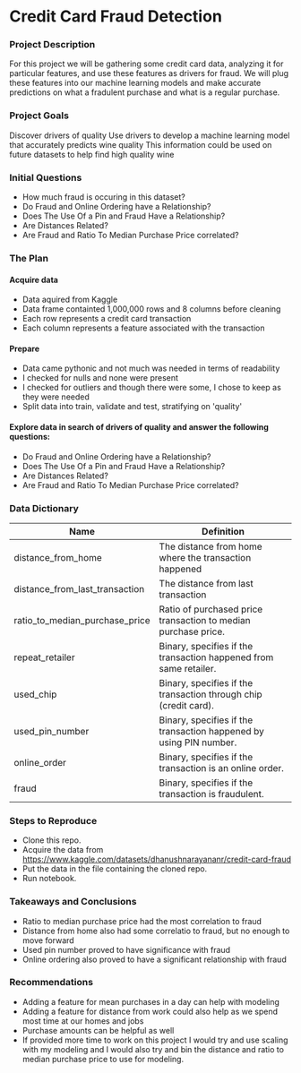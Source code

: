 # Credit Card Fraud Detection

### Project Description

For this project we will be gathering some credit card data, analyzing it for particular features, and use these features as drivers for fraud. We will plug these features into our machine learning models and make accurate predictions on what a fradulent purchase and what is a regular purchase.

### Project Goals

Discover drivers of quality
Use drivers to develop a machine learning model that accurately predicts wine quality
This information could be used on future datasets to help find high quality wine

### Initial Questions

- How much fraud is occuring in this dataset?
- Do Fraud and Online Ordering have a Relationship?
- Does The Use Of a Pin and Fraud Have a Relationship?
- Are Distances Related?
- Are Fraud and Ratio To Median Purchase Price correlated?

### The Plan

#### Acquire data
- Data aquired from Kaggle  
- Data frame containted 1,000,000 rows and 8 columns before cleaning  
- Each row represents a credit card transaction  
- Each column represents a feature associated with the transaction 
#### Prepare
- Data came pythonic and not much was needed in terms of readability
- I checked for nulls and none were present
- I checked for outliers and though there were some, I chose to keep as they were needed
- Split data into train, validate and test, stratifying on 'quality'
#### Explore data in search of drivers of quality and answer the following questions:
- Do Fraud and Online Ordering have a Relationship?
- Does The Use Of a Pin and Fraud Have a Relationship?
- Are Distances Related?
- Are Fraud and Ratio To Median Purchase Price correlated?

### Data Dictionary

| Name                 | Definition |
| -------------------- | ---------- |
| distance_from_home | The distance from home where the transaction happened |
| distance_from_last_transaction | The distance from last transaction |
| ratio_to_median_purchase_price | Ratio of purchased price transaction to median purchase price. |
| repeat_retailer      | Binary, specifies if the transaction happened from same retailer. |
| used_chip           | Binary, specifies if the transaction through chip (credit card). |
| used_pin_number  | Binary, specifies if the transaction happened by using PIN number. |
| online_order | Binary, specifies if the transaction is an online order. |
| fraud              | Binary, specifies if the transaction is fraudulent. |

### Steps to Reproduce

- Clone this repo.
- Acquire the data from https://www.kaggle.com/datasets/dhanushnarayananr/credit-card-fraud
- Put the data in the file containing the cloned repo.
- Run notebook.
### Takeaways and Conclusions

- Ratio to median purchase price had the most correlation to fraud
- Distance from home also had some correlatio to fraud, but no enough to move forward
- Used pin number proved to have significance with fraud
- Online ordering also proved to have a significant relationship with fraud
### Recommendations

- Adding a feature for mean purchases in a day can help with modeling
- Adding a feature for distance from work could also help as we spend most time at our homes and jobs
- Purchase amounts can be helpful as well
- If provided more time to work on this project I would try and use scaling with my modeling and I would also try and bin the distance and ratio to median purchase price to use for modeling.


```python

```
